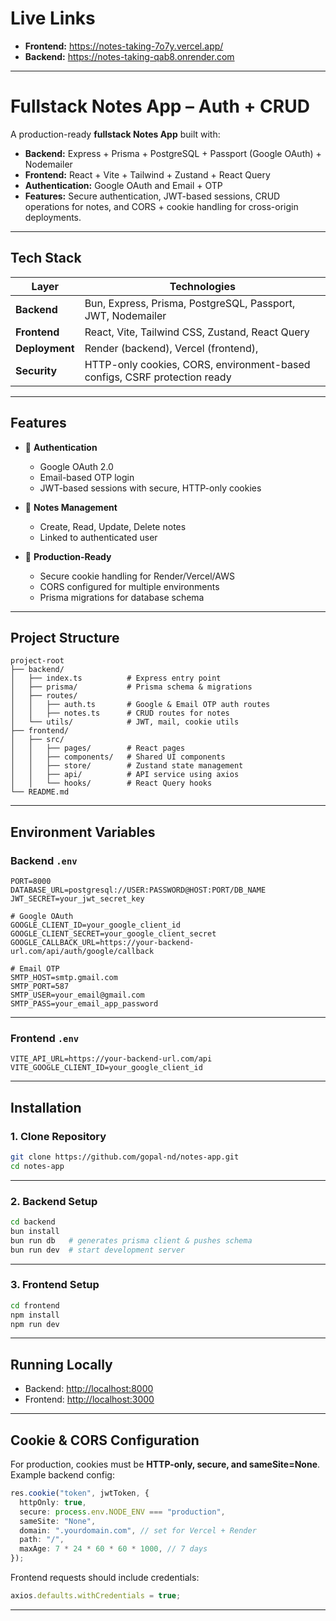 # Live Links

- **Frontend:** https://notes-taking-7o7y.vercel.app/
- **Backend:** https://notes-taking-qab8.onrender.com

---

# **Fullstack Notes App – Auth + CRUD**

A production-ready **fullstack Notes App** built with:

- **Backend:** Express + Prisma + PostgreSQL + Passport (Google OAuth) + Nodemailer
- **Frontend:** React + Vite + Tailwind + Zustand + React Query
- **Authentication:** Google OAuth and Email + OTP
- **Features:** Secure authentication, JWT-based sessions, CRUD operations for notes, and CORS + cookie handling for cross-origin deployments.

---

## **Tech Stack**

| Layer          | Technologies                                                              |
| -------------- | ------------------------------------------------------------------------- |
| **Backend**    | Bun, Express, Prisma, PostgreSQL, Passport, JWT, Nodemailer               |
| **Frontend**   | React, Vite, Tailwind CSS, Zustand, React Query                           |
| **Deployment** | Render (backend), Vercel (frontend),                                      |
| **Security**   | HTTP-only cookies, CORS, environment-based configs, CSRF protection ready |

---

## **Features**

- 🔐 **Authentication**

  - Google OAuth 2.0
  - Email-based OTP login
  - JWT-based sessions with secure, HTTP-only cookies

- 📝 **Notes Management**

  - Create, Read, Update, Delete notes
  - Linked to authenticated user

- 🚀 **Production-Ready**

  - Secure cookie handling for Render/Vercel/AWS
  - CORS configured for multiple environments
  - Prisma migrations for database schema

---

## **Project Structure**

```
project-root
├── backend/
│   ├── index.ts          # Express entry point
│   ├── prisma/           # Prisma schema & migrations
│   ├── routes/
│   │   ├── auth.ts       # Google & Email OTP auth routes
│   │   ├── notes.ts      # CRUD routes for notes
│   └── utils/            # JWT, mail, cookie utils
├── frontend/
│   ├── src/
│   │   ├── pages/        # React pages
│   │   ├── components/   # Shared UI components
│   │   ├── store/        # Zustand state management
│   │   ├── api/          # API service using axios
│   │   └── hooks/        # React Query hooks
└── README.md
```

---

## **Environment Variables**

### **Backend `.env`**

```env
PORT=8000
DATABASE_URL=postgresql://USER:PASSWORD@HOST:PORT/DB_NAME
JWT_SECRET=your_jwt_secret_key

# Google OAuth
GOOGLE_CLIENT_ID=your_google_client_id
GOOGLE_CLIENT_SECRET=your_google_client_secret
GOOGLE_CALLBACK_URL=https://your-backend-url.com/api/auth/google/callback

# Email OTP
SMTP_HOST=smtp.gmail.com
SMTP_PORT=587
SMTP_USER=your_email@gmail.com
SMTP_PASS=your_email_app_password
```

---

### **Frontend `.env`**

```env
VITE_API_URL=https://your-backend-url.com/api
VITE_GOOGLE_CLIENT_ID=your_google_client_id
```

---

## **Installation**

### **1. Clone Repository**

```bash
git clone https://github.com/gopal-nd/notes-app.git
cd notes-app
```

---

### **2. Backend Setup**

```bash
cd backend
bun install
bun run db   # generates prisma client & pushes schema
bun run dev  # start development server
```

---

### **3. Frontend Setup**

```bash
cd frontend
npm install
npm run dev
```

---

## **Running Locally**

- Backend: [http://localhost:8000](http://localhost:8000)
- Frontend: [http://localhost:3000](http://localhost:3000)

---

## **Cookie & CORS Configuration**

For production, cookies must be **HTTP-only, secure, and sameSite=None**.
Example backend config:

```ts
res.cookie("token", jwtToken, {
  httpOnly: true,
  secure: process.env.NODE_ENV === "production",
  sameSite: "None",
  domain: ".yourdomain.com", // set for Vercel + Render
  path: "/",
  maxAge: 7 * 24 * 60 * 60 * 1000, // 7 days
});
```

Frontend requests should include credentials:

```js
axios.defaults.withCredentials = true;
```

---
